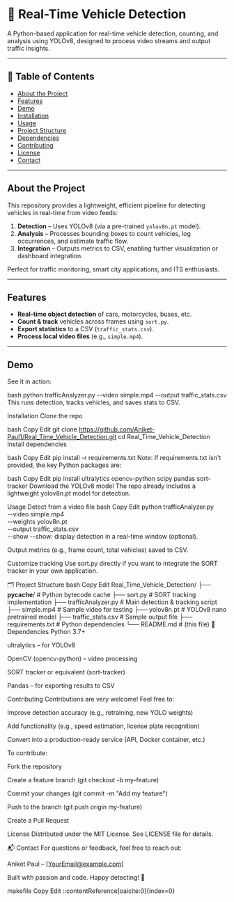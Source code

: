 # 🚗 Real-Time Vehicle Detection

A Python-based application for real-time vehicle detection, counting, and analysis using YOLOv8, designed to process video streams and output traffic insights.

---

## 🧰 Table of Contents

- [About the Project](#about-the-project)  
- [Features](#features)  
- [Demo](#demo)  
- [Installation](#installation)  
- [Usage](#usage)  
- [Project Structure](#project-structure)  
- [Dependencies](#dependencies)  
- [Contributing](#contributing)  
- [License](#license)  
- [Contact](#contact)  

---

## About the Project

This repository provides a lightweight, efficient pipeline for detecting vehicles in real-time from video feeds:

1. **Detection** – Uses YOLOv8 (via a pre-trained `yolov8n.pt` model).
2. **Analysis** – Processes bounding boxes to count vehicles, log occurrences, and estimate traffic flow.
3. **Integration** – Outputs metrics to CSV, enabling further visualization or dashboard integration.

Perfect for traffic monitoring, smart city applications, and ITS enthusiasts.

---

## Features

- **Real-time object detection** of cars, motorcycles, buses, etc.  
- **Count & track** vehicles across frames using `sort.py`.  
- **Export statistics** to a CSV (`traffic_stats.csv`).  
- **Process local video files** (e.g., `simple.mp4`).  

---

## Demo

See it in action:

bash
python trafficAnalyzer.py --video simple.mp4 --output traffic_stats.csv
This runs detection, tracks vehicles, and saves stats to CSV.

Installation
Clone the repo

bash
Copy
Edit
git clone https://github.com/Aniket-Paul1/Real_Time_Vehicle_Detection.git
cd Real_Time_Vehicle_Detection
Install dependencies

bash
Copy
Edit
pip install -r requirements.txt
Note: If requirements.txt isn't provided, the key Python packages are:

bash
Copy
Edit
pip install ultralytics opencv-python scipy pandas sort-tracker
Download the YOLOv8 model
The repo already includes a lightweight yolov8n.pt model for detection.

Usage
Detect from a video file
bash
Copy
Edit
python trafficAnalyzer.py \
  --video simple.mp4 \
  --weights yolov8n.pt \
  --output traffic_stats.csv \
  --show
--show: display detection in a real-time window (optional).

Output metrics (e.g., frame count, total vehicles) saved to CSV.

Customize tracking
Use sort.py directly if you want to integrate the SORT tracker in your own application.

🗂 Project Structure
bash
Copy
Edit
Real_Time_Vehicle_Detection/
├── __pycache__/            # Python bytecode cache
├── sort.py                 # SORT tracking implementation
├── trafficAnalyzer.py      # Main detection & tracking script
├── simple.mp4              # Sample video for testing
├── yolov8n.pt              # YOLOv8 nano pretrained model
├── traffic_stats.csv       # Sample output file
├── requirements.txt        # Python dependencies
└── README.md               # (this file)
🔧 Dependencies
Python 3.7+

ultralytics – for YOLOv8

OpenCV (opencv-python) – video processing

SORT tracker or equivalent (sort-tracker)

Pandas – for exporting results to CSV

Contributing
Contributions are very welcome! Feel free to:

Improve detection accuracy (e.g., retraining, new YOLO weights)

Add functionality (e.g., speed estimation, license plate recognition)

Convert into a production-ready service (API, Docker container, etc.)

To contribute:

Fork the repository

Create a feature branch (git checkout -b my-feature)

Commit your changes (git commit -m "Add my feature")

Push to the branch (git push origin my-feature)

Create a Pull Request

License
Distributed under the MIT License. See LICENSE file for details.

📬 Contact
For questions or feedback, feel free to reach out:

Aniket Paul – [YourEmail@example.com]

Built with passion and code. Happy detecting! 🚦

makefile
Copy
Edit
::contentReference[oaicite:0]{index=0}
